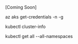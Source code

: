 [Coming Soon]

az aks get-credentials -n <cluster-name> -g <rg-name>

kubectl cluster-info

kubectl get all --all-namespaces